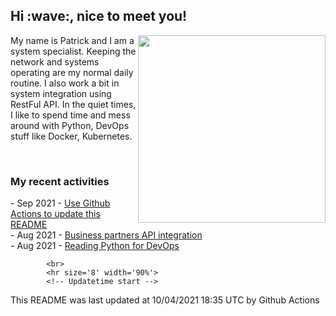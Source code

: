 <h2> Hi :wave:, nice to meet you! </h2>
                 <img align='right' src="https://media.giphy.com/media/3o6ZsWiPs8bx32YWyY/giphy.gif" width="300" />
                 <p alight="left">My name is Patrick and I am a system specialist. Keeping the network and systems operating are my normal daily routine. I also work a bit in system integration using RestFul API. In the quiet times, I like to spend time and mess around with Python, DevOps stuff like Docker, Kubernetes.</p>
                 <br>
                 <h3>My recent activities</h3>
                 <!-- Activities start -->
- Sep 2021 - <a href='https://docs.github.com/en/actions' target='_blank'>Use Github Actions to update this README</a><br>
- Aug 2021 - <a href='#' target='_blank'>Business partners API integration</a><br>
- Aug 2021 - <a href='https://book.douban.com/subject/34787347/' target='_blank'>Reading Python for DevOps</a><br><!-- Activities end -->
            
            <br>
            <hr size='8' width='90%'>
            <!-- Updatetime start -->
This README was last updated at 10/04/2021 18:35 UTC by Github Actions<!-- Updatetime end -->

